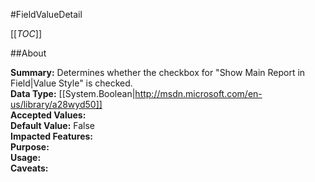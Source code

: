 #FieldValueDetail

[[_TOC_]]

##About

**Summary:**  Determines whether the checkbox for "Show Main Report in Field&#124;Value Style" is checked.   
**Data Type:** [[System.Boolean|http://msdn.microsoft.com/en-us/library/a28wyd50]]  
**Accepted Values:**   
**Default Value:** False  
**Impacted Features:**   
**Purpose:**   
**Usage:**   
**Caveats:**   

